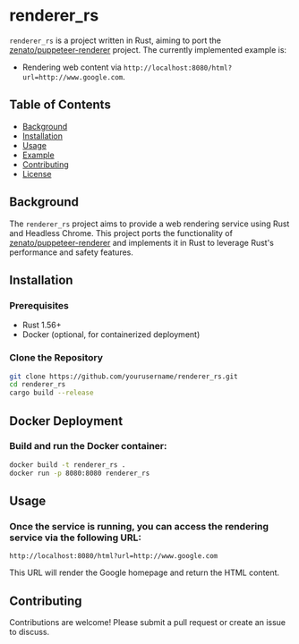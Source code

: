 # renderer_rs

`renderer_rs` is a project written in Rust, aiming to port the [zenato/puppeteer-renderer](https://github.com/zenato/puppeteer-renderer) project. The currently implemented example is:

- Rendering web content via `http://localhost:8080/html?url=http://www.google.com`.

## Table of Contents

- [Background](#background)
- [Installation](#installation)
- [Usage](#usage)
- [Example](#example)
- [Contributing](#contributing)
- [License](#license)

## Background

The `renderer_rs` project aims to provide a web rendering service using Rust and Headless Chrome. This project ports the functionality of [zenato/puppeteer-renderer](https://github.com/zenato/puppeteer-renderer) and implements it in Rust to leverage Rust's performance and safety features.

## Installation

### Prerequisites

- Rust 1.56+
- Docker (optional, for containerized deployment)

### Clone the Repository

```bash
git clone https://github.com/yourusername/renderer_rs.git
cd renderer_rs
cargo build --release
```

## Docker Deployment

### Build and run the Docker container:

```bash
docker build -t renderer_rs .
docker run -p 8080:8080 renderer_rs
```

## Usage

### Once the service is running, you can access the rendering service via the following URL:

```
http://localhost:8080/html?url=http://www.google.com
```

This URL will render the Google homepage and return the HTML content.

## Contributing

Contributions are welcome! Please submit a pull request or create an issue to discuss.
